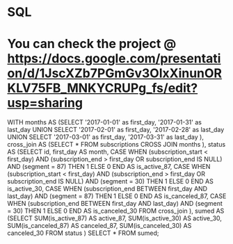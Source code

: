 # SQL
# You can check the project @ https://docs.google.com/presentation/d/1JscXZb7PGmGv3OlxXinunORKLV75FB_MNKYCRUPg_fs/edit?usp=sharing

WITH months AS
(SELECT
  '2017-01-01' as first_day,
  '2017-01-31' as last_day
UNION
SELECT
  '2017-02-01' as first_day,
  '2017-02-28' as last_day
UNION
SELECT
  '2017-03-01' as first_day,
  '2017-03-31' as last_day
),
cross_join AS
(SELECT * FROM subscriptions
  CROSS JOIN months
),
status AS 
(SELECT 
id,
first_day AS month,
CASE
  WHEN (subscription_start < first_day) AND
(subscription_end > first_day OR subscription_end IS NULL) AND (segment = 87) THEN 1
  ELSE 0
END AS is_active_87,
CASE
  WHEN (subscription_start < first_day) AND
(subscription_end > first_day OR subscription_end IS NULL) AND (segment = 30) THEN 1
  ELSE 0
END AS is_active_30,
CASE
  WHEN (subscription_end BETWEEN first_day AND last_day) AND (segment = 87) THEN 1
  ELSE 0
  END AS is_canceled_87,
CASE
  WHEN (subscription_end BETWEEN first_day AND last_day) AND (segment = 30) THEN 1
  ELSE 0
  END AS is_canceled_30 
FROM cross_join
), sumed AS 
(SELECT
SUM(is_active_87) AS active_87,
SUM(is_active_30) AS active_30,
SUM(is_canceled_87) AS canceled_87,
SUM(is_canceled_30) AS canceled_30
FROM status
) SELECT * FROM sumed;

